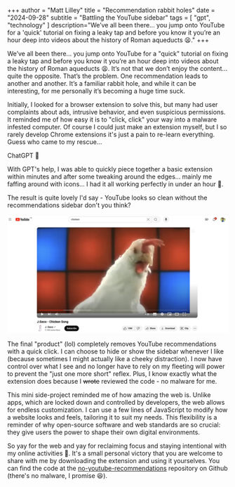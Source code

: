 +++
author = "Matt Lilley"
title = "Recommendation rabbit holes"
date = "2024-09-28"
subtitle = "Battling the YouTube sidebar"
tags = [
    "gpt",
    "technology"
]
description="We’ve all been there... you jump onto YouTube for a 'quick' tutorial on fixing a leaky tap and before you know it you’re an hour deep into videos about the history of Roman aqueducts 😫."
+++

We’ve all been there... you jump onto YouTube for a "quick" tutorial on fixing a leaky tap and before you know it you’re an hour deep into videos about the history of Roman aqueducts 😫. It’s not that we don’t enjoy the content... quite the opposite. That’s the problem. One recommendation leads to another and another. It’s a familiar rabbit hole, and while it can be interesting, for me personally it’s becoming a huge time suck.

Initially, I looked for a browser extension to solve this, but many had user complaints about ads, intrusive behavior, and even suspicious permissions. It reminded me of how easy it is to "click, click" your way into a malware infested computer. Of course I could just make an extension myself, but I so rarely develop Chrome extensions it's just a pain to re-learn everything. Guess who came to my rescue...

ChatGPT 🙏

With GPT's help, I was able to quickly piece together a basic extension within minutes and after some tweaking around the edges... mainly me faffing around with icons... I had it all working perfectly in under an hour 🙌.

The result is quite lovely I'd say - YouTube looks so clean without the recommendations sidebar don't you think?

![Chicken song](chicken-song.png "YouTube video without the recommendations sidebar")

The final "product" (lol) completely removes YouTube recommendations with a quick click. I can choose to hide or show the sidebar whenever I like (because sometimes I might actually like a cheeky distraction). I now have control over what I see and no longer have to rely on my fleeting will power to prevent the "just one more short" reflex. Plus, I know exactly what the extension does because I <s>wrote</s> reviewed the code - no malware for me.

This mini side-project reminded me of how amazing the web is. Unlike apps, which are locked down and controlled by developers, the web allows for endless customization. I can use a few lines of JavaScript to modify how a website looks and feels, tailoring it to suit my needs. This flexibility is a reminder of why open-source software and web standards are so crucial: they give users the power to shape their own digital environments.

So yay for the web and yay for reclaiming focus and staying intentional with my online activities 💪. It's a small personal victory that you are welcome to share with me by downloading the extension and using it yourselves. You can find the code at the [no-youtube-recommendations](https://github.com/mklilley/no-youtube-recommendations) repository on Github (there's no malware, I promise 😆).